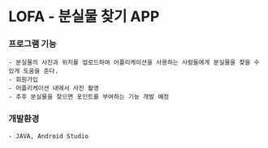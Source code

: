 # LOFA - 분실물 찾기 APP

### 프로그램 기능 
    - 분실물의 사진과 위치를 업로드하여 어플리케이션을 사용하는 사람들에게 분실물을 찾을 수 있게 도움을 준다.
    - 회원가입
    - 어플리케이션 내에서 사진 촬영
    - 추후 분실물을 찾으면 포인트를 부여하는 기능 개발 예정
    
### 개발환경 
    - JAVA, Android Studio    
